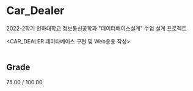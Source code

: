 # Car_Dealer
2022-2학기 인하대학교 정보통신공학과 "데이터베이스설계" 수업 설계 프로젝트

<CAR_DEALER 데이타베이스 구현 및 Web응용 작성>
<br/><br/>
## Grade
75.00 / 100.00
